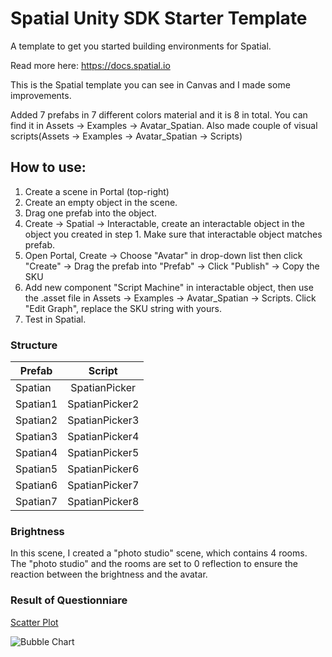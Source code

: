 # Spatial Unity SDK Starter Template

A template to get you started building environments for Spatial.

Read more here: https://docs.spatial.io


This is the Spatial template you can see in Canvas and I made some improvements.

Added 7 prefabs in 7 different colors material and it is 8 in total. You can find it in Assets -> Examples -> Avatar_Spatian.
Also made couple of visual scripts(Assets -> Examples -> Avatar_Spatian -> Scripts)

## How to use:
1. Create a scene in Portal (top-right)
2. Create an empty object in the scene.
3. Drag one prefab into the object.
4. Create -> Spatial -> Interactable, create an interactable object in the object you created in step 1. Make sure that interactable object matches prefab.
5. Open Portal, Create -> Choose "Avatar" in drop-down list then click "Create" -> Drag the prefab into "Prefab" -> Click "Publish" -> Copy the SKU
6. Add new component "Script Machine" in interactable object, then use the .asset file in Assets -> Examples -> Avatar_Spatian -> Scripts. Click "Edit Graph", replace the SKU string with yours.
7. Test in Spatial.

### Structure
| Prefab        |Script           |
| ------------- |:---------------:|
| Spatian       | SpatianPicker   |
| Spatian1      | SpatianPicker2  |
| Spatian2      | SpatianPicker3  |
| Spatian3      | SpatianPicker4  |
| Spatian4      | SpatianPicker5  |
| Spatian5      | SpatianPicker6  |
| Spatian6      | SpatianPicker7  |
| Spatian7      | SpatianPicker8  |

### Brightness
In this scene, I created a "photo studio" scene, which contains 4 rooms. The "photo studio" and the rooms are set to 0 reflection to ensure the reaction between the brightness and the avatar.

### Result of Questionniare
[Scatter Plot](https://imgur.com/a/ipNRlfG) 

![Bubble Chart](https://imgur.com/a/TsxVBqp)
